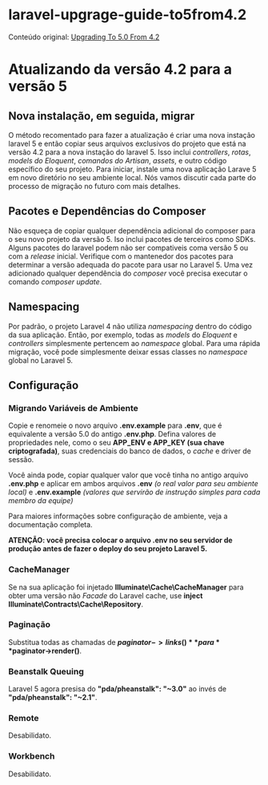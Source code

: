 # laravel-upgrage-guide-to5from4.2

Conteúdo original: [Upgrading To 5.0 From 4.2](http://laravel.com/docs/master/upgrade#upgrade-5.0/ "Upgrading To 5.0 From 4.2")

# Atualizando da versão 4.2 para a versão 5

## Nova instalação, em seguida, migrar

O método recomentado para fazer a atualização é criar uma nova instação laravel 5 e então copiar seus arquivos exclusivos do projeto que está na versão 4.2 para a nova instação do laravel 5.
Isso inclui *controllers*, *rotas*, *models do Eloquent*, *comandos do Artisan*, *assets*, e outro código específico do seu projeto.
Para iniciar, instale uma nova aplicação Larave 5 em novo diretório no seu ambiente local. Nós vamos discutir cada parte do processo de migração no futuro com mais detalhes.

## Pacotes e Dependências do Composer

Não esqueça de copiar qualquer dependência adicional do composer para o seu novo projeto da versão 5. Iso inclui pacotes de terceiros como SDKs.
Alguns pacotes do laravel podem não ser compativeis coma versão 5 ou com a *release* inicial. Verifique com o mantenedor dos pacotes para determinar a versão adequada do pacote para usar no Laravel 5. Uma vez adicionado qualquer dependência do *composer* você precisa executar o comando *composer update*.

## Namespacing

Por padrão, o projeto Laravel 4 não utiliza *namespacing* dentro do código da sua aplicação. Então, por exemplo, todas as *models* do *Eloquent* e *controllers* simplesmente pertencem ao *namespace* global. Para uma rápida migração, você pode simplesmente deixar essas classes no *namespace* global no Laravel 5.

## Configuração

### Migrando Variáveis de Ambiente

Copie e renomeie o novo arquivo **.env.example** para **.env**, que é equivalente a versão 5.0 do antigo **.env.php**. Defina valores de propriedades nele, como o seu **APP_ENV e APP_KEY (sua chave criptografada)**, suas credenciais do banco de dados, o *cache* e driver de sessão.

Você ainda pode, copiar qualquer valor que você tinha no antigo arquivo **.env.php** e aplicar em ambos arquivos **.env** *(o real valor para seu ambiente local)* e **.env.example** *(valores que servirão de instrução simples para cada membro da equipe)*

Para maiores informações sobre configuração de ambiente, veja a documentação completa.

**ATENÇÃO: você precisa colocar o arquivo .env no seu servidor de produção antes de fazer o deploy do seu projeto Laravel 5.**



### CacheManager
Se na sua aplicação foi injetado **Illuminate\Cache\CacheManager** para obter uma versão não *Facade* do Laravel cache, use **inject Illuminate\Contracts\Cache\Repository**.

### Paginação
Substitua todas as chamadas de **$paginator->links()** para **$paginator->render()**.

### Beanstalk Queuing
Laravel 5 agora presisa do **"pda/pheanstalk": "~3.0"** ao invés de **"pda/pheanstalk": "~2.1"**.

### Remote
Desabilidato.

### Workbench

Desabilidato.
